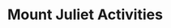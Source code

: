 ---
title: "Mount Juliet Activities"
address: "Mount Juliet, Thomastown, Co. Kilkenny"
tel: "+353 (0)56 777 3000"
county: "Kilkenny"
category: "Clay Pigeon Shooting"
type: "Content"
lat: "52.518516540527344"
lng: "-7.145457744598389"
---